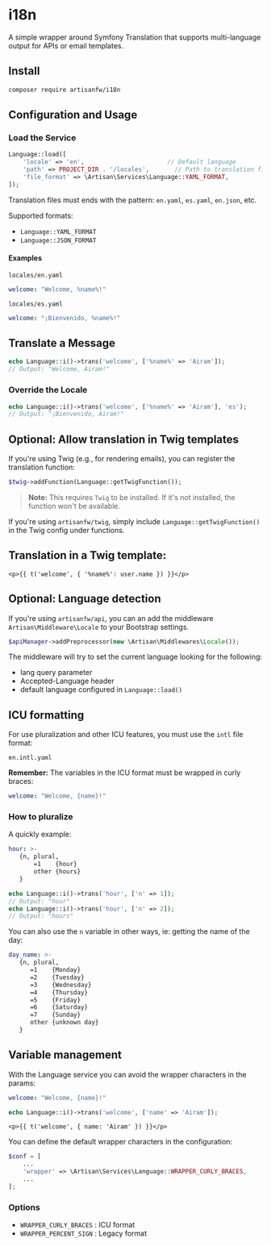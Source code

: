 # i18n
A simple wrapper around Symfony Translation that supports multi-language output for APIs or email templates.

## Install
```bash
composer require artisanfw/i18n
```

## Configuration and Usage
### Load the Service
```php
Language::load([
    'locale' => 'en',                       // Default language
    'path' => PROJECT_DIR . '/locales',       // Path to translation files
    'file_format' => \Artisan\Services\Language::YAML_FORMAT,
]);
```
Translation files must ends with the pattern: `en.yaml`, `es.yaml`, `en.json`, etc.

Supported formats:
* `Language::YAML_FORMAT`
* `Language::JSON_FORMAT`

#### Examples
`locales/en.yaml`
```yaml
welcome: "Welcome, %name%!"
```
`locales/es.yaml`
```yaml
welcome: "¡Bienvenido, %name%!"
```

## Translate a Message
```php
echo Language::i()->trans('welcome', ['%name%' => 'Airam']);
// Output: "Welcome, Airam!"
```
### Override the Locale
```php
echo Language::i()->trans('welcome', ['%name%' => 'Airam'], 'es');
// Output: "¡Bienvenido, Airam!"
```
## Optional: Allow translation in Twig templates
If you're using Twig (e.g., for rendering emails), you can register the translation function:
```php
$twig->addFunction(Language::getTwigFunction());
```
> **Note:** This requires `Twig` to be installed. If it's not installed, the function won't be available.

If you're using `artisanfw/twig`, simply include `Language::getTwigFunction()` in the Twig config under functions.

## Translation in a Twig template:
```twig
<p>{{ t('welcome', { '%name%': user.name }) }}</p>
```

## Optional: Language detection
If you're using `artisanfw/api`, you can an add the middleware `Artisan\Middleware\Locale` to your Bootstrap settings.

```php
$apiManager->addPreprocessor(new \Artisan\Middlewares\Locale());
```

The middleware will try to set the current language looking for the following:
* lang query parameter
* Accepted-Language header
* default language configured in `Language::load()`

## ICU formatting
For use pluralization and other ICU features, you must use the `intl` file format:

```
en.intl.yaml
```
**Remember:** The variables in the ICU format must be wrapped in curly braces:
```yaml
welcome: "Welcome, {name}!"
```

### How to pluralize
A quickly example:
```yaml
hour: >-
   {n, plural,
       =1    {hour}
       other {hours}
   }
```
```php
echo Language::i()->trans('hour', ['n' => 1]);
// Output: "hour"
echo Language::i()->trans('hour', ['n' => 2]);
// Output: "hours"
```
You can also use the `n` variable in other ways, ie: getting the name of the day:
```yaml
day_name: >-
   {n, plural,
      =1    {Monday}
      =2    {Tuesday}
      =3    {Wednesday}
      =4    {Thursday}
      =5    {Friday}
      =6    {Saturday}
      =7    {Sunday}
      other {unknown day}
   }
```

## Variable management
With the Language service you can avoid the wrapper characters in the params:
```yaml
welcome: "Welcome, {name}!"
```
```php
echo Language::i()->trans('welcome', ['name' => 'Airam']);
```
```twig
<p>{{ t('welcome', { name: 'Airam' }) }}</p>
```
You can define the default wrapper characters in the configuration:
```php
$conf = [
    ...
    'wrapper' => \Artisan\Services\Language::WRAPPER_CURLY_BRACES,
    ...
];
```
### Options
* `WRAPPER_CURLY_BRACES` : ICU format
* `WRAPPER_PERCENT_SIGN` : Legacy format

